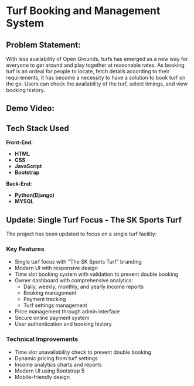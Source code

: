 # Turf Booking and Management System

## Problem Statement:
With less availability of Open Grounds, turfs has emerged as a new way for
everyone to get around and play together at reasonable rates. As booking turf is
an ordeal for people to locate, fetch details according to their requirements, it
has become a necessity to have a solution to book turf on the go. Users can
check the availability of the turf, select timings, and view booking history.

## Demo Video:

[](https://user-images.githubusercontent.com/video.mp4)



<!--**You can also try it out for yourself by using the following test-user credentials on the website:**

- **Username:** demo

- **Password:** demo1 --->






## Tech Stack Used
**Front-End:**
- **HTML**
- **CSS**
- **JavaScript**
- **Bootstrap**

**Back-End:**
- **Python(Django)**
- **MYSQL**


## Update: Single Turf Focus - The SK Sports Turf

The project has been updated to focus on a single turf facility:

### Key Features
- Single turf focus with "The SK Sports Turf" branding
- Modern UI with responsive design
- Time slot booking system with validation to prevent double booking
- Owner dashboard with comprehensive analytics:
  - Daily, weekly, monthly, and yearly income reports
  - Booking management
  - Payment tracking
  - Turf settings management
- Price management through admin interface
- Secure online payment system
- User authentication and booking history

### Technical Improvements
- Time slot unavailability check to prevent double booking
- Dynamic pricing from turf settings
- Income analytics charts and reports
- Modern UI using Bootstrap 5
- Mobile-friendly design

